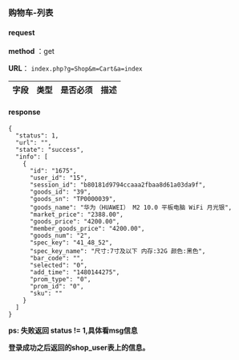 ### 购物车-列表


#### request

 **method** ：get
 
 **URL**： `index.php?g=Shop&m=Cart&a=index`
 

 
字段 | 类型|是否必须|描述
---|---|---|---|
#### response

```
{
  "status": 1,
  "url": "",
  "state": "success",
  "info": [
    {
      "id": "1675",
      "user_id": "15",
      "session_id": "b80181d9794ccaaa2fbaa8d61a03da9f",
      "goods_id": "39",
      "goods_sn": "TP0000039",
      "goods_name": "华为（HUAWEI） M2 10.0 平板电脑 WiFi 月光银",
      "market_price": "2388.00",
      "goods_price": "4200.00",
      "member_goods_price": "4200.00",
      "goods_num": "2",
      "spec_key": "41_48_52",
      "spec_key_name": "尺寸:7寸及以下 内存:32G 颜色:黑色",
      "bar_code": "",
      "selected": "0",
      "add_time": "1480144275",
      "prom_type": "0",
      "prom_id": "0",
      "sku": ""
    }
  ]
}
```

**ps: 失败返回 status != 1,具体看msg信息**


**登录成功之后返回的shop_user表上的信息。**